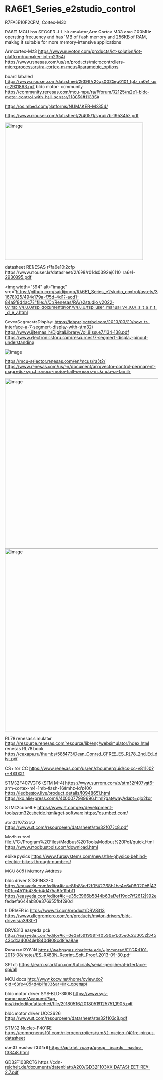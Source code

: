 # RA6E1_Series_e2studio_control

R7FA6E10F2CFM, Cortex-M33

RA6E1 MCU has SEGGER J-Link emulator,Arm Cortex-M33 core 200MHz operating frequency and  has 1MB of flash memory and 256KB of RAM, making it suitable for more memory-intensive applications


Armcortex-M23
https://www.nuvoton.com/products/iot-solution/iot-platform/numaker-iot-m2354/
https://www.renesas.com/us/en/products/microcontrollers-microprocessors/ra-cortex-m-mcus#parametric_options


board labaled
https://www.mouser.com/datasheet/2/698/r20qs0025eg0101_fpb_ra6e1_qsg-2931863.pdf
bldc motor- community
https://community.renesas.com/mcu-mpu/ra/f/forum/32125/ra2e1-bldc-motor-control-with-hall-sensor/113850#113850

https://os.mbed.com/platforms/NUMAKER-M2354/

https://www.mouser.com/datasheet/2/405/1/spruii7b-1953453.pdf

<img width="454" alt="image" src="https://github.com/saidijongo/RA6E1_Series_e2studio_control/assets/31678025/fab438c1-40e1-4471-97ff-c250c35a0d02">


datasheet RENESAS r7fa6e10f2cfp
https://www.mouser.kr/datasheet/2/698/r01ds0392ej0110_ra6e1-2930895.pdf



<img width="394" alt="image" src="https://github.com/saidijongo/RA6E1_Series_e2studio_control/assets/31678025/494e179a-f75d-4d17-acd1-84a9f8d4ac78"file:///C:/Renesas/RA/e2studio_v2022-07_fsp_v4.0.0/fsp_documentation/v4.0.0/fsp_user_manual_v4.0.0/_s_t_a_r_t__d_e_v.html


SevenSegmentsDisplay:
https://labprojectsbd.com/2023/03/20/how-to-interface-a-7-segment-display-with-stm32/
https://www.ijltemas.in/DigitalLibrary/Vol.8Issue7/134-138.pdf
https://www.electronicsforu.com/resources/7-segment-display-pinout-understanding


![image](https://github.com/saidijongo/RA6E1_Series_e2studio_control/assets/31678025/6ccf611d-1ddb-44f6-b140-26dfb88fba97)

https://mcu-selector.renesas.com/en/mcus/ra6t2/
https://www.renesas.com/us/en/document/apn/vector-control-permanent-magnetic-synchronous-motor-hall-sensors-mckmcb-ra-family

<img width="562" alt="image" src="https://github.com/saidijongo/RA6E1_Series_e2studio_control/assets/31678025/661317b6-262c-488c-83d3-c4211a2bc26d">
<img width="603" alt="image" src="https://github.com/saidijongo/RA6E1_Series_e2studio_control/assets/31678025/7775c718-f687-4fc8-ac6c-69f970b147ee">


RL78 renesas simulator
https://resource.renesas.com/resource/lib/eng/websimulator/index.html
renesas RL78 book
https://caxapa.ru/thumbs/585473/Dean_Conrad_CFREE_ES_RL78_2nd_Ed_dist.pdf

CS+ for CC
https://www.renesas.com/us/en/document/uid/cs-cc-v81100?r=488821


STM32F407VGT6 (STM M-4)
https://www.sunrom.com/p/stm32f407vgt6-arm-cortex-m4-1mb-flash-168mhz-lqfp100
https://ledbestov.live/product_details/10948651.html
https://ko.aliexpress.com/i/4000077989696.html?gatewayAdapt=glo2kor

STM32cubeIDE
https://www.st.com/en/development-tools/stm32cubeide.html#get-software
https://os.mbed.com/

stm32f072rbt6
https://www.st.com/resource/en/datasheet/stm32f072c8.pdf

Modbus tool
file:///C:/Program%20Files/Modbus%20Tools/Modbus%20Poll/quick.html
https://www.modbustools.com/download.html

ebike pysics
https://www.furosystems.com/news/the-physics-behind-electric-bikes-through-numbers/

MCU 8051
[Memory Address](https://gcekbpatna.ac.in/assets/documents/lecturenotes/MPMC_module_4.pdf)

bldc driver  STSPIN32F0
https://easyeda.com/editor#id=e8fb88ed2f0542268b2bc4e6a06020b6|47901cc4511b438eb4d475a6fe11bb11
https://easyeda.com/editor#id=e35c3966b5844b63af7ef19dc7ff2612|992efedaefa644ab80e376655fbf290d

ti DRIVER ic
https://www.ti.com/product/DRV8313
https://www.allegromicro.com/en/products/motor-drivers/bldc-drivers/a3930-1

DRV8313 easyeda pcb
https://easyeda.com/editor#id=6e3afb91999f4f0596a7b65e0c2d3052|34543cd4a4004de1840d808cd8fea8ae

Renesas RX63N
https://webpages.charlotte.edu/~jmconrad/ECGR4101-2013-08/notes/ES_RX63N_Reprint_Soft_Proof_2013-09-30.pdf


SPI dc
https://learn.sparkfun.com/tutorials/serial-peripheral-interface-spi/all


MCU docs
http://www.kocw.net/home/cview.do?cid=63fe4054d4b1fa03&ar=link_openapi

bldc motor driver SYS-BLD-300B 
https://www.sys-motor.com/Account/Plug-ins/kindeditor/attached/file/20180516/20180516125751_1905.pdf

bldc motor driver UCC3626
https://www.st.com/resource/en/datasheet/stm32f103c8.pdf

STM32 Nucleo-F401RE
https://components101.com/microcontrollers/stm32-nucleo-f401re-pinout-datasheet

stm32 nucleo-f334r8
https://api.riot-os.org/group__boards__nucleo-f334r8.html

GD32F103RCT6
https://cdn-reichelt.de/documents/datenblatt/A200/GD32F103XX-DATASHEET-REV-2.7.pdf



